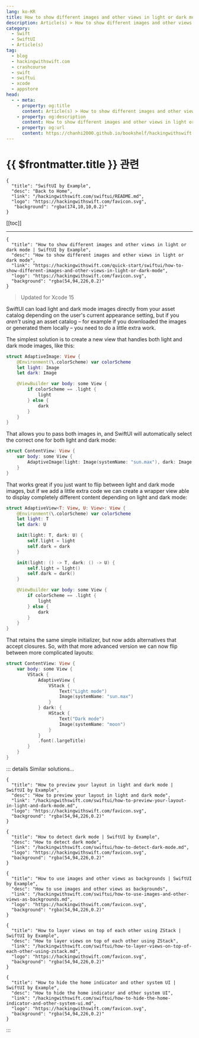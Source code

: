 ```yaml
---
lang: ko-KR
title: How to show different images and other views in light or dark mode
description: Article(s) > How to show different images and other views in light or dark mode
category:
  - Swift
  - SwiftUI
  - Article(s)
tag: 
  - blog
  - hackingwithswift.com
  - crashcourse
  - swift
  - swiftui
  - xcode
  - appstore
head:
  - - meta:
    - property: og:title
      content: Article(s) > How to show different images and other views in light or dark mode
    - property: og:description
      content: How to show different images and other views in light or dark mode
    - property: og:url
      content: https://chanhi2000.github.io/bookshelf/hackingwithswift.com/swiftui/how-to-show-different-images-and-other-views-in-light-or-dark-mode.html
---
```


# {{ $frontmatter.title }} 관련

```component VPCard
{
  "title": "SwiftUI by Example",
  "desc": "Back to Home",
  "link": "/hackingwithswift.com/swiftui/README.md",
  "logo": "https://hackingwithswift.com/favicon.svg",
   "background": "rgba(174,10,10,0.2)"
}
```

[[toc]]

---

```component VPCard
{
  "title": "How to show different images and other views in light or dark mode | SwiftUI by Example",
  "desc": "How to show different images and other views in light or dark mode",
  "link": "https://hackingwithswift.com/quick-start/swiftui/how-to-show-different-images-and-other-views-in-light-or-dark-mode",
  "logo": "https://hackingwithswift.com/favicon.svg",
  "background": "rgba(54,94,226,0.2)"
}
```

> Updated for Xcode 15

SwiftUI can load light and dark mode images directly from your asset catalog depending on the user's current appearance setting, but if you *aren't* using an asset catalog – for example if you downloaded the images or generated them locally – you need to do a little extra work.

The simplest solution is to create a new view that handles both light and dark mode images, like this:

```swift
struct AdaptiveImage: View {
    @Environment(\.colorScheme) var colorScheme
    let light: Image
    let dark: Image

    @ViewBuilder var body: some View {
        if colorScheme == .light {
            light
        } else {
            dark
        }
    }
}
```

That allows you to pass both images in, and SwiftUI will automatically select the correct one for both light and dark mode:

```swift
struct ContentView: View {
    var body: some View {
        AdaptiveImage(light: Image(systemName: "sun.max"), dark: Image(systemName: "moon"))
    }
}
```

That works great if you just want to flip between light and dark mode images, but if we add a little extra code we can create a wrapper view able to display completely different content depending on light and dark mode:

```swift
struct AdaptiveView<T: View, U: View>: View {
    @Environment(\.colorScheme) var colorScheme
    let light: T
    let dark: U

    init(light: T, dark: U) {
        self.light = light
        self.dark = dark
    }

    init(light: () -> T, dark: () -> U) {
        self.light = light()
        self.dark = dark()
    }

    @ViewBuilder var body: some View {
        if colorScheme == .light {
            light
        } else {
            dark
        }
    }
}
```

That retains the same simple initializer, but now adds alternatives that accept closures. So, with that more advanced version we can now flip between more complicated layouts:

```swift
struct ContentView: View {
    var body: some View {
        VStack {
            AdaptiveView {
                VStack {
                    Text("Light mode")
                    Image(systemName: "sun.max")
                }
            } dark: {
                HStack {
                    Text("Dark mode")
                    Image(systemName: "moon")
                }
            }
            .font(.largeTitle)
        }
    }
}
```

::: details Similar solutions…

```component VPCard
{
  "title": "How to preview your layout in light and dark mode | SwiftUI by Example",
  "desc": "How to preview your layout in light and dark mode",
  "link": "/hackingwithswift.com/swiftui/how-to-preview-your-layout-in-light-and-dark-mode.md",
  "logo": "https://hackingwithswift.com/favicon.svg",
  "background": "rgba(54,94,226,0.2)"
}
```

```component VPCard
{ 
  "title": "How to detect dark mode | SwiftUI by Example",
  "desc": "How to detect dark mode",
  "link": "/hackingwithswift.com/swiftui/how-to-detect-dark-mode.md",
  "logo": "https://hackingwithswift.com/favicon.svg",
  "background": "rgba(54,94,226,0.2)"
}
```

```component VPCard
{
  "title": "How to use images and other views as backgrounds | SwiftUI by Example",
  "desc": "How to use images and other views as backgrounds",
  "link": "/hackingwithswift.com/swiftui/how-to-use-images-and-other-views-as-backgrounds.md",
  "logo": "https://hackingwithswift.com/favicon.svg",
  "background": "rgba(54,94,226,0.2)"
}
```

```component VPCard
{
  "title": "How to layer views on top of each other using ZStack | SwiftUI by Example",
  "desc": "How to layer views on top of each other using ZStack",
  "link": "/hackingwithswift.com/swiftui/how-to-layer-views-on-top-of-each-other-using-zstack.md",
  "logo": "https://hackingwithswift.com/favicon.svg",
  "background": "rgba(54,94,226,0.2)"
}
```

```component VPCard
{
  "title": "How to hide the home indicator and other system UI | SwiftUI by Example",
  "desc": "How to hide the home indicator and other system UI",
  "link": "/hackingwithswift.com/swiftui/how-to-hide-the-home-indicator-and-other-system-ui.md",
  "logo": "https://hackingwithswift.com/favicon.svg",
  "background": "rgba(54,94,226,0.2)"
}
```

:::

